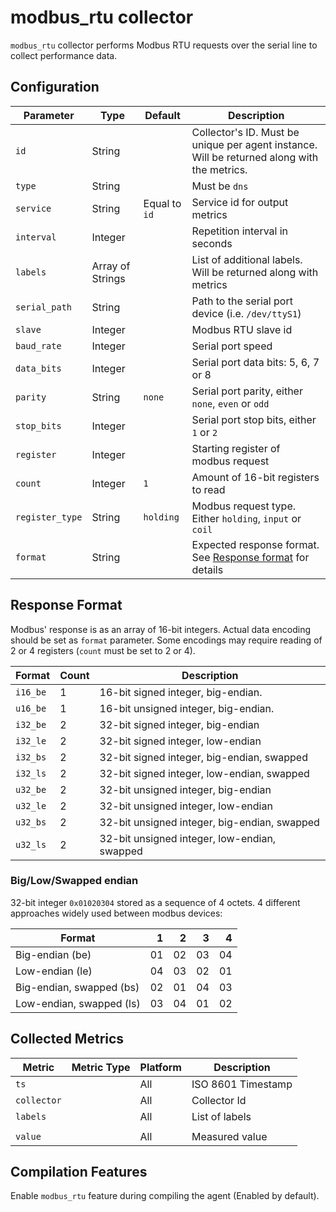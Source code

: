 # modbus_rtu collector

`modbus_rtu` collector performs Modbus RTU requests over the serial line
to collect performance data.

## Configuration

| Parameter       | Type             | Default       | Description                                                                                 |
| --------------- | ---------------- | ------------- | ------------------------------------------------------------------------------------------- |
| `id`            | String           |               | Collector's ID. Must be unique per agent instance. Will be returned along with the metrics. |
| `type`          | String           |               | Must be `dns`                                                                               |
| `service`       | String           | Equal to `id` | Service id for output metrics                                                               |
| `interval`      | Integer          |               | Repetition interval in seconds                                                              |
| `labels`        | Array of Strings |               | List of additional labels. Will be returned along with metrics                              |
| `serial_path`   | String           |               | Path to the serial port device (i.e. `/dev/ttyS1`)                                          |
| `slave`         | Integer          |               | Modbus RTU slave id                                                                         |
| `baud_rate`     | Integer          |               | Serial port speed                                                                           |
| `data_bits`     | Integer          |               | Serial port data bits: 5, 6, 7 or 8                                                         |
| `parity`        | String           | `none`        | Serial port parity, either `none`, `even` or `odd`                                          |
| `stop_bits`     | Integer          |               | Serial port stop bits, either `1` or `2`                                                    |
| `register`      | Integer          |               | Starting register of modbus request                                                         |
| `count`         | Integer          | `1`           | Amount of 16-bit registers to read                                                          |
| `register_type` | String           | `holding`     | Modbus request type. Either `holding`, `input` or `coil`                                    |
| `format`        | String           |               | Expected response format. See [Response format](#response-format) for details               |

## Response Format

Modbus' response is as an array of 16-bit integers. Actual data encoding
should be set as `format` parameter. Some encodings may require reading of
2 or 4 registers (`count` must be set to 2 or 4).

| Format   | Count | Description                                  |
| -------- | ----- | -------------------------------------------- |
| `i16_be` | 1     | 16-bit signed integer, big-endian.           |
| `u16_be` | 1     | 16-bit unsigned integer, big-endian.         |
| `i32_be` | 2     | 32-bit signed integer, big-endian            |
| `i32_le` | 2     | 32-bit signed integer, low-endian            |
| `i32_bs` | 2     | 32-bit signed integer, big-endian, swapped   |
| `i32_ls` | 2     | 32-bit signed integer, low-endian, swapped   |
| `u32_be` | 2     | 32-bit unsigned integer, big-endian          |
| `u32_le` | 2     | 32-bit unsigned integer, low-endian          |
| `u32_bs` | 2     | 32-bit unsigned integer, big-endian, swapped |
| `u32_ls` | 2     | 32-bit unsigned integer, low-endian, swapped |

### Big/Low/Swapped endian

32-bit integer `0x01020304` stored as a sequence of 4 octets. 4 different
approaches widely used between modbus devices:

| Format                   |   1 |   2 |   3 |   4 |
| ------------------------ | --: | --: | --: | --: |
| Big-endian (be)          |  01 |  02 |  03 |  04 |
| Low-endian (le)          |  04 |  03 |  02 |  01 |
| Big-endian, swapped (bs) |  02 |  01 |  04 |  03 |
| Low-endian, swapped (ls) |  03 |  04 |  01 |  02 |

## Collected Metrics

| Metric      | Metric Type | Platform | Description        |
| ----------- | ----------- | -------- | ------------------ |
| `ts`        |             | All      | ISO 8601 Timestamp |
| `collector` |             | All      | Collector Id       |
| `labels`    |             | All      | List of labels     |
|             |             |          |                    |
| `value`     |             | All      | Measured value     |

## Compilation Features

Enable `modbus_rtu` feature during compiling the agent (Enabled by default).
